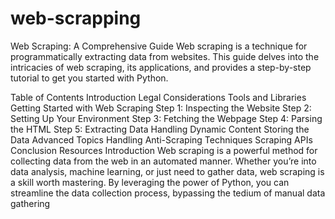 # web-scrapping
Web Scraping: A Comprehensive Guide
Web scraping is a technique for programmatically extracting data from websites. This guide delves into the intricacies of web scraping, its applications, and provides a step-by-step tutorial to get you started with Python.

Table of Contents
Introduction
Legal Considerations
Tools and Libraries
Getting Started with Web Scraping
Step 1: Inspecting the Website
Step 2: Setting Up Your Environment
Step 3: Fetching the Webpage
Step 4: Parsing the HTML
Step 5: Extracting Data
Handling Dynamic Content
Storing the Data
Advanced Topics
Handling Anti-Scraping Techniques
Scraping APIs
Conclusion
Resources
Introduction
Web scraping is a powerful method for collecting data from the web in an automated manner. Whether you’re into data analysis, machine learning, or just need to gather data, web scraping is a skill worth mastering. By leveraging the power of Python, you can streamline the data collection process, bypassing the tedium of manual data gathering


